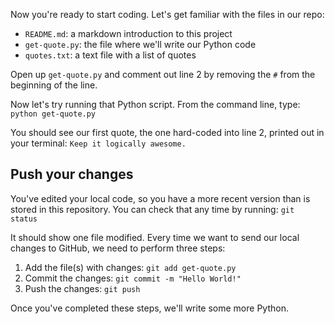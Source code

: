 Now you're ready to start coding. Let's get familiar with the files in our repo:

- `README.md`: a markdown introduction to this project
- `get-quote.py`: the file where we'll write our Python code
- `quotes.txt`: a text file with a list of quotes

Open up `get-quote.py` and comment out line 2 by removing the `#` from the beginning of the line.

Now let's try running that Python script. From the command line, type: `python get-quote.py`

You should see our first quote, the one hard-coded into line 2, printed out in your terminal:
`Keep it logically awesome.`

## Push your changes

You've edited your local code, so you have a more recent version than is stored in this repository. You can check that any time by running: `git status`

It should show one file modified. Every time we want to send our local changes to GitHub, we need to perform three steps:

1. Add the file(s) with changes: `git add get-quote.py`
2. Commit the changes: `git commit -m "Hello World!"`
3. Push the changes: `git push`

Once you've completed these steps, we'll write some more Python.

